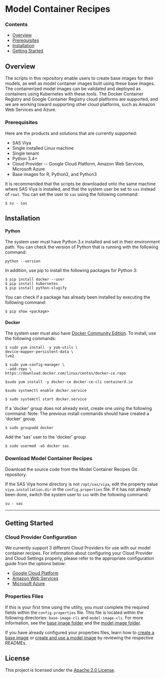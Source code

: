 # Model Container Recipes

### Contents
* [Overview](#overview)
* [Prerequisites](#prerequisites)
* [Installation](#installation)
* [Getting Started](#getting-started)

## Overview
The scripts in this repository enable users to create base images for their models, as well as model container images built using these base images. The containerized model images can be validated and deployed as containers using Kubernetes with these tools. The Docker Container Registry and Google Container Registry cloud platforms are supported, and we are working toward supporting other cloud platforms, such as Amazon Web Services and Azure. 

### Prerequisites
Here are the products and solutions that are currently supported:
* SAS Viya
* Single installed Linux machine
* Single tenant
* Python 3.4+
* Cloud Provider -- Google Cloud Platform, Amazon Web Services, Microsoft Azure
* Base images for R, Python2, and Python3 

It is recommended that the scripts be downloaded onto the same machine where SAS Viya is installed, and that the system user be set to `sas` instead of `root`. You can set the user to `sas` using the following command:
```
$ su - sas
```

## Installation

#### Python
The system user must have Python 3.x installed and set in their environment path. You can check the version of Python that is running with the following command:
```
python --version
```

In addition, use pip to install the following packages for Python 3:

```
$ pip install docker --user
$ pip install kubernetes
$ pip install python-slugify
```
You can check if a package has already been installed by executing the following command:
```
$ pip show <package>
```


#### Docker
The system user must also have [Docker Community Edition](https://www.docker.com/products/container-runtime). To install, use the following commands:

```
$ sudo yum install -y yum-utils \
device-mapper-persistent-data \
lvm2

$ sudo yum-config-manager \
--add-repo \
https://download.docker.com/linux/centos/docker-ce.repo

$sudo yum install -y docker-ce docker-ce-cli containerd.io

$sudo systemctl enable docker.service

$ sudo systemctl start docker.service
```

If a 'docker' group does not already exist, create one using the following command: 
Note: The previous install commands should have created a 'docker' group.

```
$ sudo groupadd docker
```
Add the 'sas' user to the 'docker' group
```
$ sudo usermod -aG docker sas
```

### Download Model Container Recipes
Download the source code from the Model Container Recipes Git repository. 


If the SAS Viya home directory is not `/opt/sas/viya`, edit the property value `viya.installation.dir` in the `config.properties` file. If it has not already been done, switch the system user to `sas` with the following command:
```
su - sas
```
---
## Getting Started

### Cloud Provider Configuration
We currently support 3 different Cloud Providers for use with our model container recipes. For information about configuring your Cloud Provider and Cloud Settings properly, please refer to the appropriate configuration guide from the options below:

* [Google Cloud Platform](./GCP_configuration_guide.md)
* [Amazon Web Services](./AWS_configuration_guide.md)
* [Microsoft Azure](./Azure_configuration_guide.md)

### Properties Files
If this is your first time using the utility, you must complete the required fields within the `config.properties` file. This file is located within the following directories: `base-image-cli` and `model-image-cli`. For more information, see the [base image folder](base-image-cli/) and the [model image folder](model-image-cli/).

If you have already configured your properties files, learn how to [create a base image](base-image-cli/) or [create and use a model image](model-image-cli/) by reviewing the respective READMEs.

## License

This project is licensed under the [Apache 2.0 License](LICENSE).

